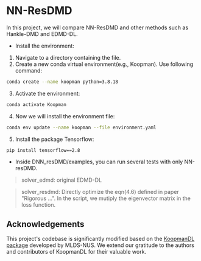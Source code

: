 # NN-ResDMD
In this project, we will compare NN-ResDMD and other methods such as Hankle-DMD and EDMD-DL.

- Install the environment:

1. Navigate to a directory containing the file.
2. Create a new conda virtual environment(e.g., Koopman). Use following command:
```bash
conda create --name koopman python=3.8.18
```

3. Activate the environment:
```bash
conda activate Koopman
```

4. Now we will install the environment file:
```bash
conda env update --name koopman --file environment.yaml
```

5. Install the package Tensorflow:
```bash
pip install tensorflow==2.8
```



- Inside DNN_resDMD/examples, you can run several tests with only NN-resDMD. 

>solver_edmd: original EDMD-DL

>solver_resdmd: Directly optimize the eqn(4.6) defined in paper "Rigorous ...". In the script, we mutiply the eigenvector matrix in the loss function.


## Acknowledgements

This project's codebase is significantly modified based on the [KoopmanDL package](https://github.com/MLDS-NUS/KoopmanDL) developed by MLDS-NUS. We extend our gratitude to the authors and contributors of KoopmanDL for their valuable work.



